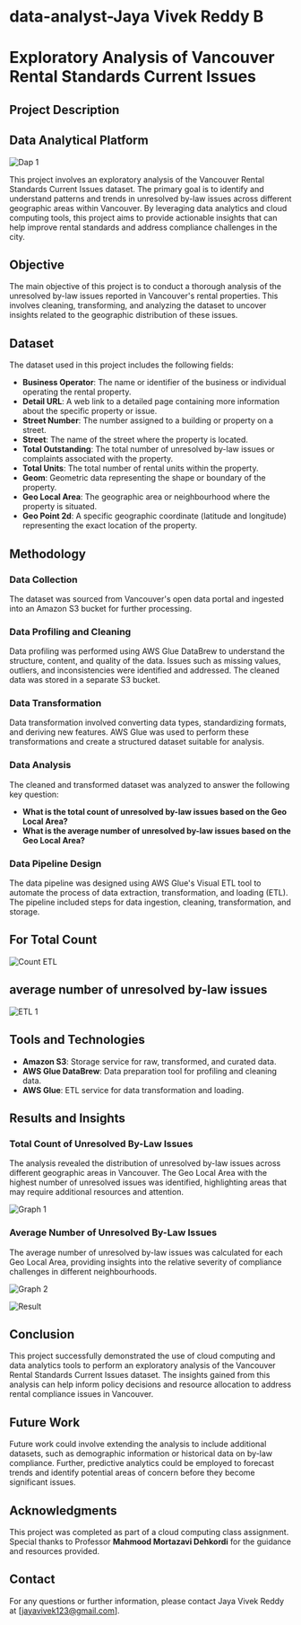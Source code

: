# data-analyst-Jaya Vivek Reddy B
# Exploratory Analysis of Vancouver Rental Standards Current Issues

## Project Description

## Data Analytical Platform
![Dap 1](https://github.com/user-attachments/assets/b1c3cfe5-7fcd-4702-93c0-0647db53f3bc)

This project involves an exploratory analysis of the Vancouver Rental Standards Current Issues dataset. The primary goal is to identify and understand patterns and trends in unresolved by-law issues across different geographic areas within Vancouver. By leveraging data analytics and cloud computing tools, this project aims to provide actionable insights that can help improve rental standards and address compliance challenges in the city.

## Objective

The main objective of this project is to conduct a thorough analysis of the unresolved by-law issues reported in Vancouver's rental properties. This involves cleaning, transforming, and analyzing the dataset to uncover insights related to the geographic distribution of these issues.

## Dataset

The dataset used in this project includes the following fields:

- **Business Operator**: The name or identifier of the business or individual operating the rental property.
- **Detail URL**: A web link to a detailed page containing more information about the specific property or issue.
- **Street Number**: The number assigned to a building or property on a street.
- **Street**: The name of the street where the property is located.
- **Total Outstanding**: The total number of unresolved by-law issues or complaints associated with the property.
- **Total Units**: The total number of rental units within the property.
- **Geom**: Geometric data representing the shape or boundary of the property.
- **Geo Local Area**: The geographic area or neighbourhood where the property is situated.
- **Geo Point 2d**: A specific geographic coordinate (latitude and longitude) representing the exact location of the property.

## Methodology

### Data Collection

The dataset was sourced from Vancouver's open data portal and ingested into an Amazon S3 bucket for further processing.

### Data Profiling and Cleaning

Data profiling was performed using AWS Glue DataBrew to understand the structure, content, and quality of the data. Issues such as missing values, outliers, and inconsistencies were identified and addressed. The cleaned data was stored in a separate S3 bucket.

### Data Transformation

Data transformation involved converting data types, standardizing formats, and deriving new features. AWS Glue was used to perform these transformations and create a structured dataset suitable for analysis.

### Data Analysis

The cleaned and transformed dataset was analyzed to answer the following key question:

- **What is the total count of unresolved by-law issues based on the Geo Local Area?**
- **What is the average number of unresolved by-law issues based on the Geo Local Area?**

### Data Pipeline Design

The data pipeline was designed using AWS Glue's Visual ETL tool to automate the process of data extraction, transformation, and loading (ETL). The pipeline included steps for data ingestion, cleaning, transformation, and storage.

## For Total Count
![Count ETL](https://github.com/user-attachments/assets/0e6fa5a4-9671-4c63-8a00-9f8d8dbccacf)

## average number of unresolved by-law issues
![ETL 1](https://github.com/user-attachments/assets/f48a7e0d-e335-4bb0-9fc7-75a2923db55c)


## Tools and Technologies

- **Amazon S3**: Storage service for raw, transformed, and curated data.
- **AWS Glue DataBrew**: Data preparation tool for profiling and cleaning data.
- **AWS Glue**: ETL service for data transformation and loading.

## Results and Insights

### Total Count of Unresolved By-Law Issues
The analysis revealed the distribution of unresolved by-law issues across different geographic areas in Vancouver. The Geo Local Area with the highest number of unresolved issues was identified, highlighting areas that may require additional resources and attention.

![Graph 1](https://github.com/user-attachments/assets/7c9a031f-e6de-4aa1-8db5-08dd41dafe2e)


### Average Number of Unresolved By-Law Issues

The average number of unresolved by-law issues was calculated for each Geo Local Area, providing insights into the relative severity of compliance challenges in different neighbourhoods.

![Graph 2](https://github.com/user-attachments/assets/5113146d-cfc9-4f22-9da7-b795bb7f5a16)

![Result](https://github.com/user-attachments/assets/3e6c2330-52d6-4838-ba39-a6ff01a281fb)


## Conclusion

This project successfully demonstrated the use of cloud computing and data analytics tools to perform an exploratory analysis of the Vancouver Rental Standards Current Issues dataset. The insights gained from this analysis can help inform policy decisions and resource allocation to address rental compliance issues in Vancouver.

## Future Work

Future work could involve extending the analysis to include additional datasets, such as demographic information or historical data on by-law compliance. Further, predictive analytics could be employed to forecast trends and identify potential areas of concern before they become significant issues.

## Acknowledgments

This project was completed as part of a cloud computing class assignment. Special thanks to Professor **Mahmood Mortazavi Dehkordi** for the guidance and resources provided.

## Contact

For any questions or further information, please contact Jaya Vivek Reddy at [[jayavivek123@gmail.com](mailto\:jayavivek123@gmail.com)].
